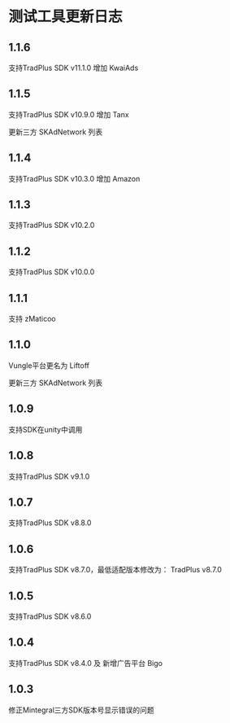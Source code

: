 # 测试工具更新日志

## 1.1.6
支持TradPlus SDK v11.1.0 增加 KwaiAds

## 1.1.5
支持TradPlus SDK v10.9.0 增加 Tanx

更新三方 SKAdNetwork 列表


## 1.1.4

支持TradPlus SDK v10.3.0 增加 Amazon

## 1.1.3

支持TradPlus SDK v10.2.0

## 1.1.2

支持TradPlus SDK v10.0.0

## 1.1.1

支持 zMaticoo

## 1.1.0

Vungle平台更名为 Liftoff

更新三方 SKAdNetwork 列表

## 1.0.9

支持SDK在unity中调用

## 1.0.8

支持TradPlus SDK v9.1.0

## 1.0.7

支持TradPlus SDK v8.8.0

## 1.0.6

支持TradPlus SDK v8.7.0，最低适配版本修改为： TradPlus v8.7.0

## 1.0.5

支持TradPlus SDK v8.6.0

## 1.0.4

支持TradPlus SDK v8.4.0 及 新增广告平台 Bigo

## 1.0.3

修正Mintegral三方SDK版本号显示错误的问题

